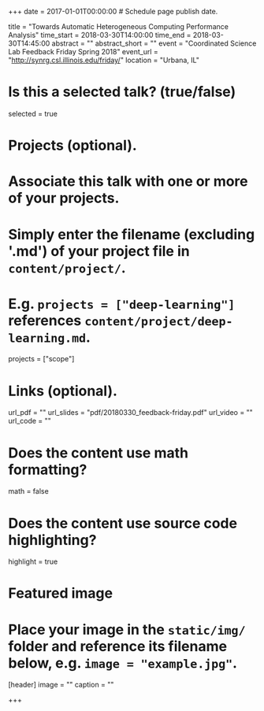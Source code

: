 +++
date = 2017-01-01T00:00:00  # Schedule page publish date.

title = "Towards Automatic Heterogeneous Computing Performance Analysis"
time_start = 2018-03-30T14:00:00
time_end = 2018-03-30T14:45:00
abstract = ""
abstract_short = ""
event = "Coordinated Science Lab Feedback Friday Spring 2018"
event_url = "http://synrg.csl.illinois.edu/friday/"
location = "Urbana, IL"

# Is this a selected talk? (true/false)
selected = true

# Projects (optional).
#   Associate this talk with one or more of your projects.
#   Simply enter the filename (excluding '.md') of your project file in `content/project/`.
#   E.g. `projects = ["deep-learning"]` references `content/project/deep-learning.md`.
projects = ["scope"]

# Links (optional).
url_pdf = ""
url_slides = "pdf/20180330_feedback-friday.pdf"
url_video = ""
url_code = ""

# Does the content use math formatting?
math = false

# Does the content use source code highlighting?
highlight = true


# Featured image
# Place your image in the `static/img/` folder and reference its filename below, e.g. `image = "example.jpg"`.
[header]
image = ""
caption = ""

+++

